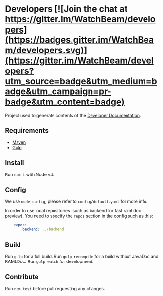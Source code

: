 # Developers [![Join the chat at https://gitter.im/WatchBeam/developers](https://badges.gitter.im/WatchBeam/developers.svg)](https://gitter.im/WatchBeam/developers?utm_source=badge&utm_medium=badge&utm_campaign=pr-badge&utm_content=badge)
Project used to generate contents of the [Developer Documentation](https://dev.beam.pro).

## Requirements
- [Maven](https://maven.apache.org/)
- [Gulp](http://gulpjs.com/)

## Install
Run `npm i` with Node v4.

## Config
We use `node-config`, please refer to `config/default.yaml` for more info.

In order to use local repositories (such as backend for fast raml doc preview).
You need to specify the `repos` section in the config such as this:

```yaml
    repos:
        backend: ../backend
```


## Build
Run `gulp` for a full build.
Run `gulp recompile` for a build without JavaDoc and RAMLDoc.
Run `gulp watch` for development.

## Contribute
Run `npm test` before pull requesting any changes.
